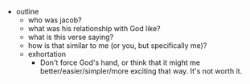

* outline
    * who was jacob?
    * what was his relationship with God like?
    * what is this verse saying?
    * how is that similar to me (or you, but specifically me)?
    * exhortation 
        - Don't force God's hand, or think that it might me better/easier/simpler/more exciting that way. It's not worth it. 